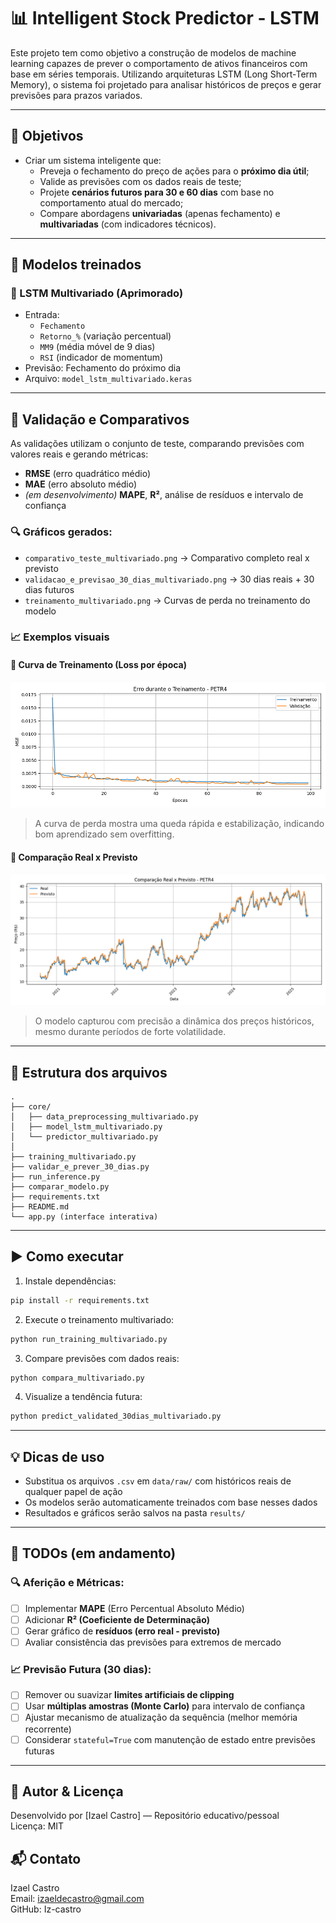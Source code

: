 # 📊 Intelligent Stock Predictor - LSTM 

Este projeto tem como objetivo a construção de modelos de machine learning capazes de prever o comportamento de ativos financeiros com base em séries temporais. Utilizando arquiteturas LSTM (Long Short-Term Memory), o sistema foi projetado para analisar históricos de preços e gerar previsões para prazos variados.

---

## 🎯 Objetivos

- Criar um sistema inteligente que:
  - Preveja o fechamento do preço de ações para o **próximo dia útil**;
  - Valide as previsões com os dados reais de teste;
  - Projete **cenários futuros para 30 e 60 dias** com base no comportamento atual do mercado;
  - Compare abordagens **univariadas** (apenas fechamento) e **multivariadas** (com indicadores técnicos).

---

## 🧠 Modelos treinados

### 🔸 LSTM Multivariado (Aprimorado)
- Entrada: 
  - `Fechamento`
  - `Retorno_%` (variação percentual)
  - `MM9` (média móvel de 9 dias)
  - `RSI` (indicador de momentum)
- Previsão: Fechamento do próximo dia
- Arquivo: `model_lstm_multivariado.keras`

---

## 🧪 Validação e Comparativos

As validações utilizam o conjunto de teste, comparando previsões com valores reais e gerando métricas:

- **RMSE** (erro quadrático médio)
- **MAE** (erro absoluto médio)
- _(em desenvolvimento)_ **MAPE**, **R²**, análise de resíduos e intervalo de confiança

### 🔍 Gráficos gerados:

- `comparativo_teste_multivariado.png` → Comparativo completo real x previsto
- `validacao_e_previsao_30_dias_multivariado.png` → 30 dias reais + 30 dias futuros
- `treinamento_multivariado.png` → Curvas de perda no treinamento do modelo

### 📈 Exemplos visuais

#### 🧠 Curva de Treinamento (Loss por época)
![📉 Treinamento](results/treinamento_multivariado_PETR4.png)  
> A curva de perda mostra uma queda rápida e estabilização, indicando bom aprendizado sem overfitting.

#### 🧪 Comparação Real x Previsto
![📈 Comparativo](results/comparativo_teste_multivariado_PETR4.png)  
> O modelo capturou com precisão a dinâmica dos preços históricos, mesmo durante períodos de forte volatilidade.

---

## 📁 Estrutura dos arquivos

```
.
├── core/
│   ├── data_preprocessing_multivariado.py
│   ├── model_lstm_multivariado.py
│   └── predictor_multivariado.py
│
├── training_multivariado.py
├── validar_e_prever_30_dias.py
├── run_inference.py
├── comparar_modelo.py
├── requirements.txt
├── README.md
└── app.py (interface interativa)
```

---

## ▶️ Como executar

1. Instale dependências:
```bash
pip install -r requirements.txt
```

2. Execute o treinamento multivariado:
```bash
python run_training_multivariado.py
```

3. Compare previsões com dados reais:
```bash
python compara_multivariado.py
```

4. Visualize a tendência futura:
```bash
python predict_validated_30dias_multivariado.py
```

---

## 💡 Dicas de uso

- Substitua os arquivos `.csv` em `data/raw/` com históricos reais de qualquer papel de ação
- Os modelos serão automaticamente treinados com base nesses dados
- Resultados e gráficos serão salvos na pasta `results/`

---

## 📝 TODOs (em andamento)

### 🔍 Aferição e Métricas:
- [ ] Implementar **MAPE** (Erro Percentual Absoluto Médio)
- [ ] Adicionar **R² (Coeficiente de Determinação)**
- [ ] Gerar gráfico de **resíduos (erro real - previsto)**
- [ ] Avaliar consistência das previsões para extremos de mercado

### 📈 Previsão Futura (30 dias):
- [ ] Remover ou suavizar **limites artificiais de clipping**
- [ ] Usar **múltiplas amostras (Monte Carlo)** para intervalo de confiança
- [ ] Ajustar mecanismo de atualização da sequência (melhor memória recorrente)
- [ ] Considerar `stateful=True` com manutenção de estado entre previsões futuras

---

## 🧠 Autor & Licença

Desenvolvido por [Izael Castro] — Repositório educativo/pessoal  
Licença: MIT

## 📬 Contato
Izael Castro  
Email: izaeldecastro@gmail.com  
GitHub: Iz-castro
